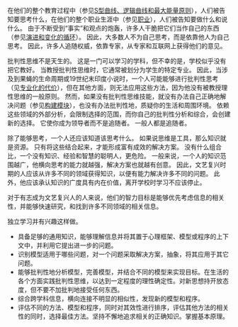 在他们的整个教育过程中（参见[S型曲线、逻辑曲线和最大能量原则]()），人们被告知要思考什么，在他们的整个职业生涯中（参见[职业]()），人们被告知要做什么和说什么。
由于不断受到“事实”和观点的炮轰，许多人干脆把它们当作自己的东西（参见[演进和变化的循环]()）。
因此，大多数人不为自己思考，而是依靠他人为自己思考。
因此，许多人追随权威，依靠专家，从专家和互联网上获得他们的意见。

批判性思维不是天生的。
这是一门可以学习的学科，但不幸的是，学校似乎没有把它教好。
当教授批判性思维时，它通常被划分为学生的特定专业。
因此，当涉及到果蝇的生命周期或19世纪末印度小说时，一个人可能能够进行批判性思考（见[专业化的代价]()），但在其他方面，则无法应用这些方法，因为他没有被教授理性思维的一般原则。
然而，如果没有批判性思维技能，就没有办法自己正确地解决问题（参见[构建模块]()），也没有办法批判性地，质疑你的生活和周围环境。
依赖这些领域的外部分析，会限制选择的范围，而你自己的批判性分析和综合，会创建新的选择。
它使你成为领导者而不是追随者。
一般人都是追随者。

除了能够思考，一个人还应该知道该思考什么。
如果说思维是工具，那么知识就是资源。
只有将这些结合起来，才能形成富有成效的解决方案。
没有什么组合比，一个没有知识、经验和智慧的聪明人，更危险。
一般来说，一个人的知识范围越广，他横向思考的能力就越强，解决方案也就越有创意。
因此，文艺复兴时期的人应该从许多不同的领域获得知识，以便有能力解决许多不同的问题。
此外，他应该承认知识的广度具有内在价值，离开学校时学习不应该停止。

对于有志成为文艺复兴人的人来说，他们的智力目标是能够优先考虑信息的相关性，并能够快速研究，和找到许多不同领域的相关信息。

独立学习并有兴趣这样做。

- 具备足够的通用知识，能够理解信息并将其置于心理框架、模型或程序的上下文中，并利用它提出进一步的问题。
- 识别模型适用于哪些问题，对一个问题采取解决方案，抽象，将其应用于其它问题。
- 能够批判性地分析模型，完善模型，并结合不同的模型来实现目标。在生活的各个方面实践批判性思维，以达到一定程度的理性确定性。对新思想持开放态度，但不要不加批判地接受任何东西。
- 综合跨学科信息，横向连接不明显的相似性，发现新的模型和程序。
- 评估不同的方法、模型和程序，同时对其效性进行排序，评估其他方法的相关性的同时，选择最佳方法。坚持不懈地追求相关的正确知识。掌握基本原理。
